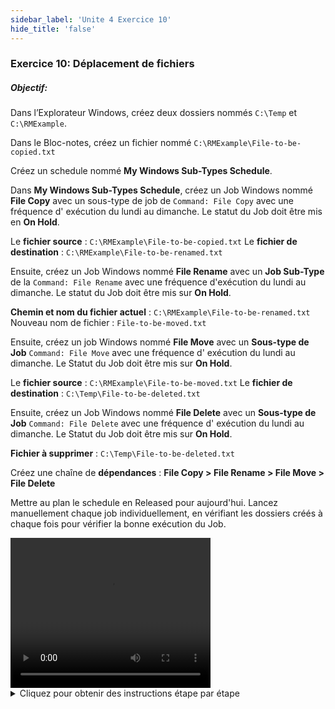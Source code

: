 ```yaml
---
sidebar_label: 'Unite 4 Exercice 10'
hide_title: 'false'
---
```


### Exercice 10: Déplacement de fichiers

##### Objectif:

Dans l’Explorateur Windows, créez deux dossiers nommés ```C:\Temp``` et ```C:\RMExample```.

Dans le Bloc-notes, créez un fichier nommé ```C:\RMExample\File-to-be-copied.txt```

Créez un schedule nommé **My Windows Sub-Types Schedule**.

Dans **My Windows Sub-Types Schedule**, créez un Job Windows nommé **File Copy** avec un sous-type de job de ```Command: File Copy``` avec une fréquence d' exécution du lundi au dimanche. Le statut du Job doit être mis en **On Hold**.

Le **fichier source** : ```C:\RMExample\File-to-be-copied.txt``` 
Le **fichier de destination** : ```C:\RMExample\File-to-be-renamed.txt```

Ensuite, créez un Job Windows nommé **File Rename** avec un **Job Sub-Type** de la ```Command: File Rename``` avec une fréquence d'exécution du lundi au dimanche. Le statut du Job doit être mis sur **On Hold**.

**Chemin et nom du fichier actuel** :  ```C:\RMExample\File-to-be-renamed.txt```  
Nouveau nom de fichier : ```File-to-be-moved.txt```

Ensuite, créez un job Windows nommé **File Move** avec un **Sous-type de Job** ```Command: File Move``` avec une fréquence d' exécution du lundi au dimanche. Le Statut du Job doit être mis sur **On Hold**.

Le **fichier source** : ```C:\RMExample\File-to-be-moved.txt``` 
Le **fichier de destination** : ```C:\Temp\File-to-be-deleted.txt```

Ensuite, créez un Job Windows nommé **File Delete** avec un **Sous-type de Job** ```Command: File Delete``` avec une fréquence d' exécution du lundi au dimanche. Le Statut du Job doit être mis sur **On Hold**.

**Fichier à supprimer** : ```C:\Temp\File-to-be-deleted.txt```

Créez une chaîne de **dépendances** : **File Copy > File Rename > File Move > File Delete**

Mettre au plan le schedule en Released pour aujourd'hui. Lancez manuellement chaque job individuellement, en vérifiant les dossiers créés à chaque fois pour vérifier la bonne exécution du Job.

<div>
<video width="320" height="240" controls>
  <source src="videobasic/U4E10.mp4" type="video/mp4"></source>
Your browser does not support the video tag.
</video>
</div>

<details>

<summary>Cliquez pour obtenir des instructions étape par étape </summary>

**Créer un nouveau fichier et un nouveau schedule**

1. Accédez à l'**Explorateur Windows** et créez les dossiers ```C:\Temp et C:\RMExample```.
2. Ouvrez le **Bloc - notes** et créez un nouveau fichier.
3. Tapez quelque chose et enregistrez le fichier sous ```C:\RMExample\File-to-be-copied.txt```.
4. Fermez le **bloc-notes**.
5. Sous la rubrique **Administration**, double-cliquez sur **Schedule Master**.
6. Cliquez sur le bouton **Ajouter** dans la barre d'outils *Schedule Master*.
7. Dans la zone de texte **Nom**, entrez **My Windows Sub-Types Schedule**.
8. Dans la zone de texte **Documentation**, entrez **Ceci est un Schedule de formation pour les Jobs de sous-type Windows**.
9. Gardez sélectionné du **lundi au vendredi** pour les **jours ouvrés par semaine** pour que le schedule s'exécute.
10. Dans le cadre **Propriétés Schedule > Mise au Plan**, ne **cochez** pas la case **Mise au Plan automatique**.
11. Cliquez sur le bouton **Sauvegarder** dans la barre d'outils **Schedule Master**.
12. Fermez l'onglet **Schedule Master**.


**Ajouter des jobs au nouveau schedule**

13. Sous la rubrique **Administration**, double-cliquez sur **Job Master**.
14. Dans la liste déroulante **Schedule**, sélectionnez **My Windows Sub-Types Schedule**.
15. Cliquez sur le bouton **Ajouter** dans la barre d'outils **Job Master**.
16. Dans la zone de texte **Nom**, entrez **File Copy**.
17. Dans la liste déroulante **Type de Job** sélectionnez ```Windows```.
18. Dans la liste déroulante **Sous-type de Job**, sélectionnez ```Command : File Copy```.
19. Dans la liste déroulante **Machine primaire**, sélectionnez la machine ```SMATraining``` sur laquelle le job doit être exécuté.
20. Dans la liste déroulante **User ID**, sélectionnez ```SMATRAINING\SMAUSER```
21. Dans le champ **Source**, saisissez ```C:\RMExample\File-to-be-copied.txt```
22. Dans le champ **Destination**, saisissez ```C:\RMExample\File-to-be-renamed.txt```
23. Cliquez sur le bouton **Sauvegarder** dans la barre d'outils **Job Master**.
24. Cliquez sur l'onglet **Fréquence**.
25. Dans le cadre **Liste Fréquences**, cliquez sur le bouton **Ajouter**.
26. Sur **l’assistant de définition de fréquence**, garder sélectionnée **Utiliser Fréquence existante** et sélectionnez ```Mon-Sun-O``` de la liste déroulante **Fréquence**. Cliquez ensuite sur **Suivant**.
27. Cliquez sur **Terminer**.
28. Dans le cadre **Statut à la Mise au Plan**, cliquez sur le bouton radio **On Hold**.
29. Cliquez sur le bouton **Sauvegarder** dans la barre d'outils **Job Master**.
30. Cliquez sur l'onglet **Documentation** et ajoutez de la documentation.
31. Ne fermez pas l'onglet **Job Master**. Passez à l'étape **suivante**.
32. Cliquez sur le bouton **Ajouter** dans la barre d'outils **Job Master**.
33. Dans la zone de texte **Nom**, entrez **File Rename**.
34. Dans la liste déroulante **Type de Job**, sélectionnez ```Windows```.
35. Dans la liste déroulante **Sous-type de Job**, sélectionnez ```Command: File Rename```.
36. Dans la liste déroulante **Machine primaire**, sélectionnez la machine ```SMATraining``` sur laquelle le job doit être exécuté.
37. Dans la liste déroulante **User ID**, sélectionnez ```SMATRAINING\SMAUSER```
38. Dans le champ **Path and Current File Name (Chemin et nom du fichier)**, saisissez ```C:\RMExample\File-to-be-renamed.txt```
39. Dans le champ **New File Name (Nouveau nom du fichier)**, saisissez ```File-to-be-moved.txt```
    * _Remarque : vous renommez le fichier ! Vous ne spécifiez donc pas le chemin complet !_
40. Cliquez sur le bouton **Sauvegarder** dans la barre d'outils **Job Master**.
41. Cliquez sur l'onglet **Fréquence**.
42. Dans le cadre **Liste Fréquences**, cliquez sur le bouton **Ajouter**.
43. Dans l’**assistant de définition de fréquence**, garder sélectionnée **Utiliser Fréquence existante** et sélectionnez la fréquence ```Mon-Sun-O``` dans liste déroulante. Cliquez ensuite sur **Suivant**.
44. Cliquez sur **Terminer**.
45. Dans le cadre **Statut à la Mise au Plan**, cliquez sur le bouton radio **On Hold**.
46. Cliquez sur le bouton **Sauvegarder** dans la barre d'outils **Job Master**.
47. Cliquez sur l'onglet **Documentation** et ajoutez de la documentation.
48. Cliquez sur le bouton **Ajouter** dans la barre d'outils **Job Master**.
49. Dans la zone de texte **Nom**, entrez **File Move**.
50. Dans la liste déroulante **Type de Job**, sélectionnez ```Windows```.
51. Dans la liste déroulante **Sous-type de Job**, sélectionnez ```Command : File Move```.
52. Dans la liste déroulante **Machine primaire**, sélectionnez la machine ```SMATraining``` sur laquelle le job doit être exécuté.
53. Dans la liste déroulante **User ID**, sélectionnez ```SMATRAINING\SMAUSER```
54. Dans le champ **Source**, saisissez ```C:\RMExample\File-to-be-moved.txt```
55. Dans le champ **Destination**, saisissez ```C:\Temp\File-to-be-deleted.txt```
56. Cliquez sur le bouton **Sauvegarder** dans la barre d'outils **Job Master**.
57. Cliquez sur l'onglet **Fréquence**.
58. Dans le cadre **Liste Fréquences** cliquez sur le bouton **Ajouter**.
59. Sur l’**assistant de définition de fréquence**, garder sélectionnée **Utiliser Fréquence existante** et sélectionnez la fréquence ```Mon-Sun-O``` dans la liste déroulante. Cliquez ensuite sur **Suivant**.
60. Cliquez sur **Terminer**.
61. Dans le cadre **Statut à la Mise au Plan**, cliquez sur le bouton radio **On Hold**.
62. Cliquez sur le bouton **Sauvegarder** dans la barre d'outils **Job Master**.
63. Cliquez sur l'onglet **Documentation** et ajoutez de la documentation.
64. Cliquez sur le bouton **Ajouter** dans la barre d'outils **Job Master**.
65. Dans la zone de texte **Nom**, entrez **File Delete**.
66. Dans la liste déroulante **Type de Job**, sélectionnez ```Windows```.
67. Dans la liste déroulante **Sous-type de Job**, sélectionnez Command: ```File Delete```.
68. Dans la liste déroulante **Machine Primaire**, sélectionnez la machine ```SMATraining``` sur laquelle le job doit être exécuté.
69. Dans la liste déroulante **User ID**, sélectionnez ```SMATRAINING\SMAUSER```
70. Dans le champ **File To Delete** (Fichier à supprimer), saisissez ```C:\Temp\File-to-be-deleted.txt```
71. Cliquez sur le bouton **Sauvegarder** dans la barre d'outils **Job Master**.
72. Cliquez sur l'onglet **Fréquence**.
73. Dans le cadre **Liste Fréquences** cliquez sur le bouton **Ajouter**.
74. Sur l’**assistant de définition de fréquence**, garder sélectionnée **Utiliser Fréquence existante** et sélectionnez la fréquence ```Mon-Sun-O``` de la liste déroulante. Cliquez ensuite sur **Suivant**.
75. Cliquez sur **Terminer**.
76. Dans le cadre **Statut à la Mise au Plan**, cliquez sur le bouton radio **On Hold**.
77. Cliquez sur le bouton **Sauvegarder** dans la barre d'outils **Job Master**.
78. Cliquez sur l'onglet **Documentation** et ajoutez de la documentation.
79. Fermez l'onglet **Job Master**.
80. Utilisez **Designer Workflow** pour créer vos **dépendances de jobs**.
81. Votre **schedule** devrait ressembler à ceci :

<a href="imgbasic/438.png" target="_blank"><img src="imgbasic/438.png" width="250"></img></a>

**Testing the Configuration**

82. Mettez au plan manuellement **My Windows Sub-Types Schedule** en Released.
83. Vérifiez que tous les jobs sont **On Hold**.
84. Ouvrez le dossier dans ```C:\RMExample``` en utilisant **l’explorateur Window**s et vérifiez que le fichier ```File-to-be-copied.txt``` est là.
85. Revenez à **Enterprise Manager** et libéré (Released) le job **File Copy**.
86. Revenez dans **l’explorateur Windows** et vérifiez que ```File-to-be-renamed``` a été créé.
87. Revenez à **Enterprise Manager** et lancez le job **File Rename**.
88. Revenez à **l’explorateur Windows** et vérifiez que ```File-to-be-renamed``` est renommé en ```File-to-be-moved```
89. Revenez à **Enterprise Manager** et lancez le job **File Move**.
90. Revenez dans **l’explorateur Windows** et vérifiez que ```File-to-be-moved``` a été déplacé dans le dossier ```C:\Temp``` et porte le nom ```File-to-be-deleted```.
91. Revenez à **Enterprise Manager** et lancez le Job **File Delete**.
92. Revenez dans **l’explorateur Windows** et vérifiez que ```File-to-be-deleted``` a été supprimé.

</details>